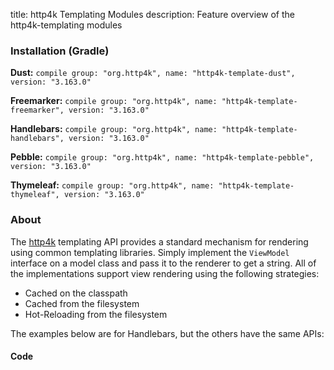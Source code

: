 title: http4k Templating Modules
description: Feature overview of the http4k-templating modules

### Installation (Gradle)
**Dust:** ```compile group: "org.http4k", name: "http4k-template-dust", version: "3.163.0"```

**Freemarker:** ```compile group: "org.http4k", name: "http4k-template-freemarker", version: "3.163.0"```

**Handlebars:** ```compile group: "org.http4k", name: "http4k-template-handlebars", version: "3.163.0"```

**Pebble:** ```compile group: "org.http4k", name: "http4k-template-pebble", version: "3.163.0"```

**Thymeleaf:** ```compile group: "org.http4k", name: "http4k-template-thymeleaf", version: "3.163.0"```

### About
The [http4k] templating API provides a standard mechanism for rendering using common templating libraries. Simply implement the `ViewModel` interface on a model class and pass it to the renderer to get a string. All of the implementations support view rendering using the following strategies:

* Cached on the classpath
* Cached from the filesystem
* Hot-Reloading from the filesystem

The examples below are for Handlebars, but the others have the same APIs:

#### Code  [<img class="octocat"/>](https://github.com/http4k/http4k/blob/master/src/docs/guide/modules/templating/example.kt)

 <script src="https://gist-it.appspot.com/https://github.com/http4k/http4k/blob/master/src/docs/guide/modules/templating/example.kt"></script>

[http4k]: https://http4k.org
